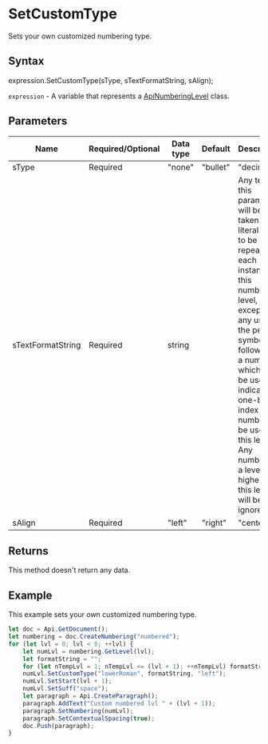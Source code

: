 # SetCustomType

Sets your own customized numbering type.

## Syntax

expression.SetCustomType(sType, sTextFormatString, sAlign);

`expression` - A variable that represents a [ApiNumberingLevel](../ApiNumberingLevel.md) class.

## Parameters

| **Name** | **Required/Optional** | **Data type** | **Default** | **Description** |
| ------------- | ------------- | ------------- | ------------- | ------------- |
| sType | Required | "none" | "bullet" | "decimal" | "lowerRoman" | "upperRoman" | "lowerLetter" | "upperLetter" | "decimalZero" |  | The custom numbering type used for the current numbering definition. |
| sTextFormatString | Required | string |  | Any text in this parameter will be taken as literal text to be repeated in each instance of this numbering level, except for any use of the percent symbol (%) followed by a number, which will be used to indicate the one-based index of the number to be used at this level. Any number of a level higher than this level will be ignored. |
| sAlign | Required | "left" | "right" | "center" |  | Type of justification applied to the text run in the current numbering level. |

## Returns

This method doesn't return any data.

## Example

This example sets your own customized numbering type.

```javascript
let doc = Api.GetDocument();
let numbering = doc.CreateNumbering("numbered");
for (let lvl = 0; lvl < 8; ++lvl) {
	let numLvl = numbering.GetLevel(lvl);
	let formatString = "";
	for (let nTempLvl = 1; nTempLvl <= (lvl + 1); ++nTempLvl) formatString += "%" + nTempLvl + ".";
	numLvl.SetCustomType("lowerRoman", formatString, "left");
	numLvl.SetStart(lvl + 1);
	numLvl.SetSuff("space");
	let paragraph = Api.CreateParagraph();
	paragraph.AddText("Custom numbered lvl " + (lvl + 1));
	paragraph.SetNumbering(numLvl);
	paragraph.SetContextualSpacing(true);
	doc.Push(paragraph);
}
```
